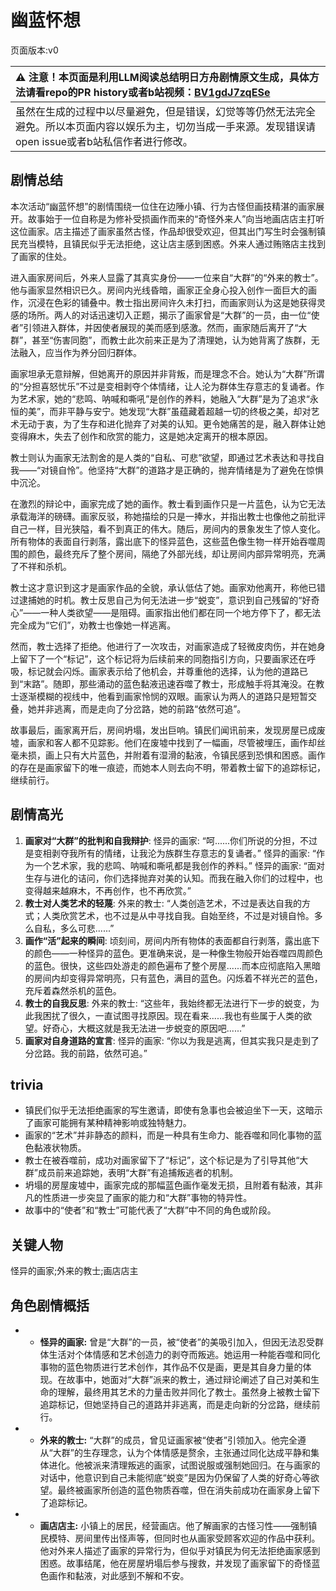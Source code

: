 # 幽蓝怀想
页面版本:v0
 

| :warning: 注意！本页面是利用LLM阅读总结明日方舟剧情原文生成，具体方法请看repo的PR history或者b站视频：[BV1gdJ7zqESe](https://www.bilibili.com/video/BV1gdJ7zqESe/)         |
|:----------------------------|
| 虽然在生成的过程中以尽量避免，但是错误，幻觉等等仍然无法完全避免。所以本页面内容以娱乐为主，切勿当成一手来源。发现错误请open issue或者b站私信作者进行修改。|



## 剧情总结
本次活动“幽蓝怀想”的剧情围绕一位住在边陲小镇、行为古怪但画技精湛的画家展开。故事始于一位自称是为修补受损画作而来的“奇怪外来人”向当地画店店主打听这位画家。店主描述了画家虽然古怪，作品却很受欢迎，但其出门写生时会强制镇民充当模特，且镇民似乎无法拒绝，这让店主感到困惑。外来人通过贿赂店主找到了画家的住处。

进入画家房间后，外来人显露了其真实身份——一位来自“大群”的“外来的教士”。他与画家显然相识已久。房间内光线昏暗，画家正全身心投入创作一面巨大的画作，沉浸在色彩的铺叠中。教士指出房间许久未打扫，而画家则认为这是她获得灵感的场所。两人的对话迅速切入正题，揭示了画家曾是“大群”的一员，由一位“使者”引领进入群体，并因使者展现的美而感到感激。然而，画家随后离开了“大群”，甚至“伤害同胞”，而教士此次前来正是为了清理她，认为她背离了族群，无法融入，应当作为养分回归群体。

画家坦承无意辩解，但她离开的原因并非背叛，而是理念不合。她认为“大群”所谓的“分担喜怒忧乐”不过是变相剥夺个体情绪，让人沦为群体生存意志的复诵者。作为艺术家，她的“悲鸣、呐喊和嘶吼”是创作的养料，她融入“大群”是为了追求“永恒的美”，而非平静与安宁。她发现“大群”虽蕴藏着超越一切的终极之美，却对艺术无动于衷，为了生存和进化抛弃了对美的认知。更令她痛苦的是，融入群体让她变得麻木，失去了创作和欣赏的能力，这是她决定离开的根本原因。

教士则认为画家无法割舍的是人类的“自私、可悲”欲望，即通过艺术表达和寻找自我——“对镜自怜”。他坚持“大群”的道路才是正确的，抛弃情绪是为了避免在惊惧中沉沦。

在激烈的辩论中，画家完成了她的画作。教士看到画作只是一片蓝色，认为它无法承载海洋的磅礴。画家反驳，称她描绘的只是一捧水，并指出教士也像他之前批评自己一样，目光狭隘，看不到真正的伟大。随后，房间内的景象发生了惊人变化。所有物体的表面自行剥落，露出底下的怪异蓝色，这些蓝色像生物一样开始吞噬周围的颜色，最终充斥了整个房间，隔绝了外部光线，却让房间内部异常明亮，充满了不祥和杀机。

教士这才意识到这才是画家作品的全貌，承认低估了她。画家劝他离开，称他已错过逮捕她的时机。教士反思自己为何无法进一步“蜕变”，意识到自己残留的“好奇心”——一种人类欲望——是阻碍。画家指出他们都在同一个地方停下了，都无法完全成为“它们”，劝教士也像她一样逃离。

然而，教士选择了拒绝。他进行了一次攻击，对画家造成了轻微皮肉伤，并在她身上留下了一个“标记”，这个标记将为后续前来的同胞指引方向，只要画家还在呼吸，标记就会闪烁。画家表示给了他机会，并尊重他的选择，认为他的道路已到“末路”。随即，那些涌动的蓝色黏液迅速吞噬了教士，形成触手将其淹没。在教士逐渐模糊的视线中，他看到画家怜悯的双眼。画家认为两人的道路只是短暂交叠，她并非逃离，而是走向了分岔路，她的前路“依然可追”。

故事最后，画家离开后，房间坍塌，发出巨响。镇民们闻讯前来，发现房屋已成废墟，画家和客人都不见踪影。他们在废墟中找到了一幅画，尽管被埋压，画作却丝毫未损，画上只有大片蓝色，并附着有湿滑的黏液，令镇民感到恐惧和困惑。画作的存在是画家留下的唯一痕迹，而她本人则去向不明，带着教士留下的追踪标记，继续前行。
## 剧情高光
1.  **画家对“大群”的批判和自我辩护**:
    怪异的画家: “呵......你们所说的分担，不过是变相剥夺我所有的情绪，让我沦为族群生存意志的复诵者。”
    怪异的画家: “作为一个艺术家，我的悲鸣、呐喊和嘶吼都是我创作的养料。”
    怪异的画家: “面对生存与进化的诘问，你们选择抛弃对美的认知。而我在融入你们的过程中，也变得越来越麻木，不再创作，也不再欣赏。”
2.  **教士对人类艺术的轻蔑**:
    外来的教士: “人类创造艺术，不过是表达自我的方式；人类欣赏艺术，也不过是从中寻找自我。自始至终，不过是对镜自怜。多么自私，多么可悲......”
3.  **画作“活”起来的瞬间**:
    顷刻间，房间内所有物体的表面都自行剥落，露出底下的颜色——一种怪异的蓝色。更准确来说，是一种像生物般开始吞噬四周颜色的蓝色。很快，这些四处游走的颜色遍布了整个房屋......而本应彻底陷入黑暗的房间内却变得异常明亮，只有蓝色，满目的蓝色。闪烁着不祥光芒的蓝色，充斥着森然杀机的蓝色。
4.  **教士的自我反思**:
    外来的教士: “这些年，我始终都无法进行下一步的蜕变，为此我困扰了很久，一直试图寻找原因。现在看来......我也有些属于人类的欲望。好奇心，大概这就是我无法进一步蜕变的原因吧......”
5.  **画家对自身道路的宣言**:
    怪异的画家: “你以为我是逃离，但其实我只是走到了分岔路。我的前路，依然可追。”
## trivia
*   镇民们似乎无法拒绝画家的写生邀请，即使有急事也会被迫坐下一天，这暗示了画家可能拥有某种精神影响或独特魅力。
*   画家的“艺术”并非静态的颜料，而是一种具有生命力、能吞噬和同化事物的蓝色黏液状物质。
*   教士在被吞噬前，成功对画家留下了“标记”，这个标记是为了引导其他“大群”成员前来追踪她，表明“大群”有追捕叛逃者的机制。
*   坍塌的房屋废墟中，画家完成的那幅蓝色画作毫发无损，且附着有黏液，其非凡的性质进一步突显了画家的能力和“大群”事物的特异性。
*   故事中的“使者”和“教士”可能代表了“大群”中不同的角色或阶段。
## 关键人物
怪异的画家;外来的教士;画店店主
## 角色剧情概括
-   *   **怪异的画家:** 曾是“大群”的一员，被“使者”的美吸引加入，但因无法忍受群体生活对个体情感和艺术创造力的剥夺而叛逃。她运用一种能吞噬和同化事物的蓝色物质进行艺术创作，其作品不仅是画，更是其自身力量的体现。在故事中，她面对“大群”派来的教士，通过辩论阐述了自己对美和生命的理解，最终用其艺术的力量击败并同化了教士。虽然身上被教士留下追踪标记，但她坚持自己的道路并非逃离，而是走向新的分岔路，继续前行。
-   *   **外来的教士:** “大群”的成员，曾见证画家被“使者”引领加入。他完全遵从“大群”的生存理念，认为个体情感是赘余，主张通过同化达成平静和集体进化。他被派来清理叛逃的画家，试图说服或强制她回归。在与画家的对话中，他意识到自己未能彻底“蜕变”是因为仍保留了人类的好奇心等欲望。最终被画家所创造的蓝色物质吞噬，但在消失前成功在画家身上留下了追踪标记。
-   *   **画店店主:** 小镇上的居民，经营画店。他了解画家的古怪习性——强制镇民模特、房间里传出怪声等，但同时也从画家受顾客欢迎的作品中获利。他对外来人描述了画家的异常行为，但似乎对镇民为何无法拒绝画家感到困惑。故事结尾，他在房屋坍塌后参与搜救，并发现了画家留下的奇怪蓝色画作和黏液，对此感到不解和不安。